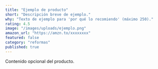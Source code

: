 ```yaml
---
title: "Ejemplo de producto"
short: "Descripción breve de ejemplo."
why: "Texto de ejemplo para 'por qué lo recomiendo' (máximo 250)."
rating: 4.5
image: "/images/uploads/ejemplo.png"
amazon_url: "https://amzn.to/xxxxxxxx"
featured: false
category: "reformas"
published: true
---
```


Contenido opcional del producto.
